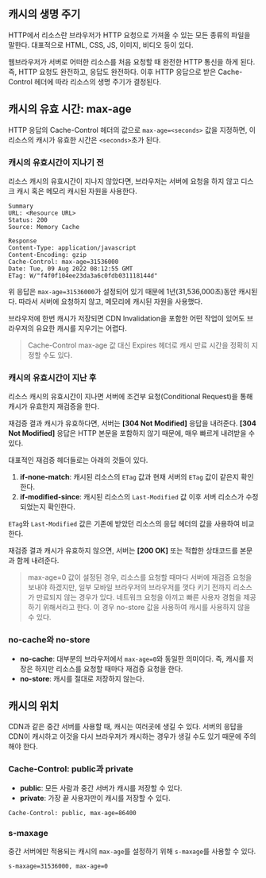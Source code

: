 ## 캐시의 생명 주기

HTTP에서 리소스란 브라우저가 HTTP 요청으로 가져올 수 있는 모든 종류의 파일을 말한다. 대표적으로 HTML, CSS, JS, 이미지, 비디오 등이 있다.

웹브라우저가 서버로 어떠한 리소스를 처음 요청할 때 완전한 HTTP 통신을 하게 된다. 즉, HTTP 요청도 완전하고, 응답도 완전하다. 이후 HTTP 응답으로 받은 Cache-Control 헤더에 따라 리소스의 생명 주기가 결정된다.

## 캐시의 유효 시간: max-age

HTTP 응답의 Cache-Control 헤더의 값으로 `max-age=<seconds>` 값을 지정하면, 이 리소스의 캐시가 유효한 시간은 `<seconds>`초가 된다.

### 캐시의 유효시간이 지나기 전

리소스 캐시의 유효시간이 지나지 않았다면, 브라우저는 서버에 요청을 하지 않고 디스크 캐시 혹은 메모리 캐시된 자원을 사용한다.

```
Summary
URL: <Resource URL>
Status: 200
Source: Memory Cache

Response
Content-Type: application/javascript
Content-Encoding: gzip
Cache-Control: max-age=31536000
Date: Tue, 09 Aug 2022 08:12:55 GMT
ETag: W/"f4f0f104ee23da3a6c0fdb031118144d"
```

위 응답은 `max-age=31536000`가 설정되어 있기 때문에 1년(31,536,000초)동안 캐시된다. 따라서 서버에 요청하지 않고, 메모리에 캐시된 자원을 사용했다.

브라우저에 한번 캐시가 저장되면 CDN Invalidation을 포함한 어떤 작업이 있어도 브라우저의 유요한 캐시를 지우기는 어렵다.

> Cache-Control max-age 값 대신 Expires 헤더로 캐시 만료 시간을 정확히 지정할 수도 있다.

### 캐시의 유효시간이 지난 후

리소스 캐시의 유효시간이 지나면 서버에 조건부 요청(Conditional Request)을 통해 캐시가 유효한지 재검증을 한다.

재검증 결과 캐시가 유효하다면, 서버는 **[304 Not Modified]** 응답을 내려준다.
**[304 Not Modified]** 응답은 HTTP 본문을 포함하지 않기 때문에, 매우 빠르게 내려받을 수 있다.

대표적인 재검증 헤더들로는 아래의 것들이 있다.

1. **if-none-match**: 캐시된 리소스의 `ETag` 값과 현재 서버의 `ETag` 값이 같은지 확인한다.
2. **if-modified-since**: 캐시된 리소스의 `Last-Modified` 값 이후 서버 리소스가 수정되었는지 확인한다.

`ETag`와 `Last-Modified` 값은 기존에 받았던 리소스의 응답 헤더의 값을 사용하여 비교한다.

재검증 결과 캐시가 유효하지 않으면, 서버는 **[200 OK]** 또는 적합한 상태코드를 본문과 함께 내려준다.

> max-age=0 값이 설정된 경우, 리소스를 요청할 때마다 서버에 재검증 요청을 보내야 하겠지만, 일부 모바일 브라우저의 브라우저를 껏다 키기 전까지 리소스가 만료되지 않는 경우가 있다. 네트워크 요청을 아끼고 빠른 사용자 경험을 제공하기 위해서라고 한다. 이 경우 no-store 값을 사용하여 캐시를 사용하지 않을 수 있다.

### no-cache와 no-store

- **no-cache**: 대부분의 브라우저에서 `max-age=0`와 동일한 의미이다. 즉, 캐시를 저장은 하지만 리소스를 요청할 때마다 재검증 요청을 한다.
- **no-store**: 캐시를 절대로 저장하지 않는다.

## 캐시의 위치

CDN과 같은 중간 서버를 사용할 때, 캐시는 여러곳에 생길 수 있다. 서버의 응답을 CDN이 캐시하고 이것을 다시 브라우저가 캐시하는 경우가 생길 수도 있기 때문에 주의해야 한다.

### Cache-Control: public과 private

- **public**: 모든 사람과 중간 서버가 캐시를 저장할 수 있다.
- **private**: 가장 끝 사용자만이 캐시를 저장할 수 있다.

```
Cache-Control: public, max-age=86400
```

### s-maxage

중간 서버에만 적용되는 캐시의 `max-age`를 설정하기 위해 `s-maxage`를 사용할 수 있다.

```
s-maxage=31536000, max-age=0
```
